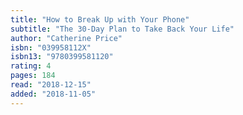 ```yaml
---
title: "How to Break Up with Your Phone"
subtitle: "The 30-Day Plan to Take Back Your Life"
author: "Catherine Price"
isbn: "039958112X"
isbn13: "9780399581120"
rating: 4
pages: 184
read: "2018-12-15"
added: "2018-11-05"
---
```


